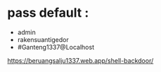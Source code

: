 pass default :
===============
- admin
- rakensuantigedor
- #Ganteng1337@Localhost
  
https://beruangsalju1337.web.app/shell-backdoor/
